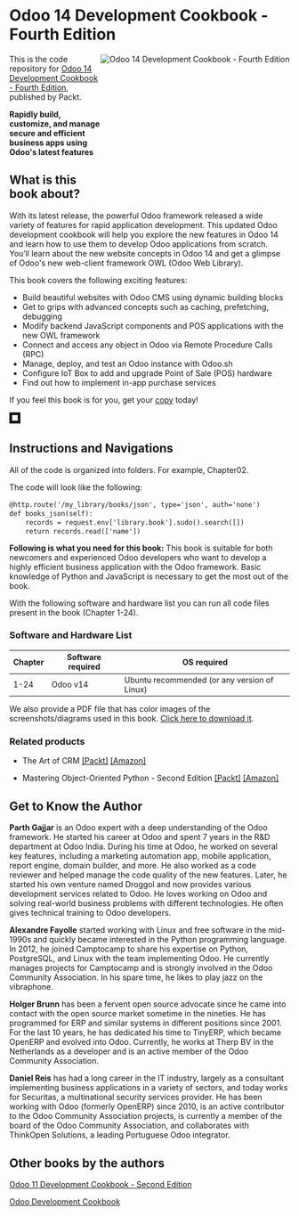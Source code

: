 # Odoo 14 Development Cookbook - Fourth Edition

<a href="https://www.packtpub.com/product/odoo-14-development-cookbook-fourth-edition/9781800200319? cc utm_source=github&utm_medium=repository&utm_campaign=9781800200319"><img src="https://static.packt-cdn.com/products/9781800200319/cover/smaller" alt="Odoo 14 Development Cookbook - Fourth Edition" height="256px" align="right"></a>

This is the code repository for [Odoo 14 Development Cookbook - Fourth Edition](https://www.packtpub.com/product/odoo-14-development-cookbook-fourth-edition/9781800200319?utm_source=github&utm_medium=repository&utm_campaign=9781800200319), published by Packt.

**Rapidly build, customize, and manage secure and efficient business apps using Odoo's latest features**

## What is this book about?
With its latest release, the powerful Odoo framework released a wide variety of features for rapid application development. This updated Odoo development cookbook will help you explore the new features in Odoo 14 and learn how to use them to develop Odoo applications from scratch. You’ll learn about the new website concepts in Odoo 14 and get a glimpse of Odoo's new web-client framework OWL (Odoo Web Library). 

This book covers the following exciting features:
* Build beautiful websites with Odoo CMS using dynamic building blocks
* Get to grips with advanced concepts such as caching, prefetching, debugging
* Modify backend JavaScript components and POS applications with the new OWL framework
* Connect and access any object in Odoo via Remote Procedure Calls (RPC)
* Manage, deploy, and test an Odoo instance with Odoo.sh
* Configure IoT Box to add and upgrade Point of Sale (POS) hardware
* Find out how to implement in-app purchase services

If you feel this book is for you, get your [copy](https://www.amazon.com/dp/1800200315) today!

<a href="https://www.packtpub.com/?utm_source=github&utm_medium=banner&utm_campaign=GitHubBanner"><img src="https://raw.githubusercontent.com/PacktPublishing/GitHub/master/GitHub.png" 
alt="https://www.packtpub.com/" border="5" /></a>

## Instructions and Navigations
All of the code is organized into folders. For example, Chapter02.

The code will look like the following:
```
@http.route('/my_library/books/json', type='json', auth='none')
def books_json(self):
    records = request.env['library.book'].sudo().search([])
    return records.read(['name'])
```

**Following is what you need for this book:**
This book is suitable for both newcomers and experienced Odoo developers who want to develop a highly efficient business application with the Odoo framework. Basic knowledge of Python and JavaScript is necessary to get the most out of the book.

With the following software and hardware list you can run all code files present in the book (Chapter 1-24).
### Software and Hardware List
| Chapter | Software required | OS required |
| -------- | ------------------------------------ | ----------------------------------- |
| 1-24  | Odoo v14 | Ubuntu recommended (or any version of Linux) |

We also provide a PDF file that has color images of the screenshots/diagrams used in this book. [Click here to download it](https://static.packt-cdn.com/downloads/9781800200319_ColorImages.pdf).

### Related products
* The Art of CRM [[Packt]](https://www.packtpub.com/product/the-art-of-crm/9781789538922?utm_source=github&utm_medium=repository&utm_campaign=9781789538922) [[Amazon]](https://www.amazon.com/dp/1789538920)

* Mastering Object-Oriented Python - Second Edition [[Packt]](https://www.packtpub.com/product/mastering-object-oriented-python-second-edition/9781789531367?utm_source=github&utm_medium=repository&utm_campaign=9781789531367) [[Amazon]](https://www.amazon.com/dp/1789531365)

## Get to Know the Author
**Parth Gajjar**
is an Odoo expert with a deep understanding of the Odoo framework. He started his career at Odoo and spent 7 years in the R&D department at Odoo India. During his time at Odoo, he worked on several key features, including a marketing automation app, mobile application, report engine, domain builder, and more. He also worked as a code reviewer and helped manage the code quality of the new features. Later, he started his own venture named Droggol and now provides various development services related to Odoo. He loves working on Odoo and solving real-world business problems with different technologies. He often gives technical training to Odoo developers.

**Alexandre Fayolle**
started working with Linux and free software in the mid-1990s and quickly became interested in the Python programming language. In 2012, he joined Camptocamp to share his expertise on Python, PostgreSQL, and Linux with the team implementing Odoo. He currently manages projects for Camptocamp and is strongly involved in the Odoo Community Association. In his spare time, he likes to play jazz on the vibraphone.

**Holger Brunn**
has been a fervent open source advocate since he came into contact with the open source market sometime in the nineties.
He has programmed for ERP and similar systems in different positions since 2001. For the last 10 years, he has dedicated his time to TinyERP, which became OpenERP and evolved into Odoo. Currently, he works at Therp BV in the Netherlands as a developer and is an active member of the Odoo Community Association.

**Daniel Reis**
has had a long career in the IT industry, largely as a consultant implementing business applications in a variety of sectors, and today works for Securitas, a multinational security services provider.
He has been working with Odoo (formerly OpenERP) since 2010, is an active contributor to the Odoo Community Association projects, is currently a member of the board of the Odoo Community Association, and collaborates with ThinkOpen Solutions, a leading Portuguese Odoo integrator.

## Other books by the authors
[Odoo 11 Development Cookbook - Second Edition](https://www.packtpub.com/application-development/odoo-11-development-cookbook-second-edition?utm_source=github&utm_medium=repository&utm_campaign=9781788471817)

[Odoo Development Cookbook](https://www.packtpub.com/big-data-and-business-intelligence/odoo-development-cookbook?utm_source=github&utm_medium=repository&utm_campaign=9781785883644)
